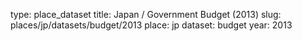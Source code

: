 type: place_dataset
title: Japan / Government Budget (2013)
slug: places/jp/datasets/budget/2013
place: jp
dataset: budget
year: 2013
